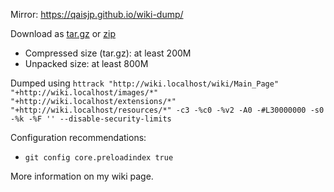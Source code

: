 Mirror: https://qaisjp.github.io/wiki-dump/

Download as [tar.gz](https://github.com/qaisjp/wiki-dump/archive/master.tar.gz) or [zip](https://github.com/qaisjp/wiki-dump/archive/master.zip)

- Compressed size (tar.gz): at least 200M
- Unpacked size: at least 800M

Dumped using `httrack "http://wiki.localhost/wiki/Main_Page" "+http://wiki.localhost/images/*" "+http://wiki.localhost/extensions/*" "+http://wiki.localhost/resources/*" -c3 -%c0 -%v2 -A0 -#L30000000 -s0 -%k -%F '' --disable-security-limits`

Configuration recommendations:
- `git config core.preloadindex true`

More information on my wiki page.
